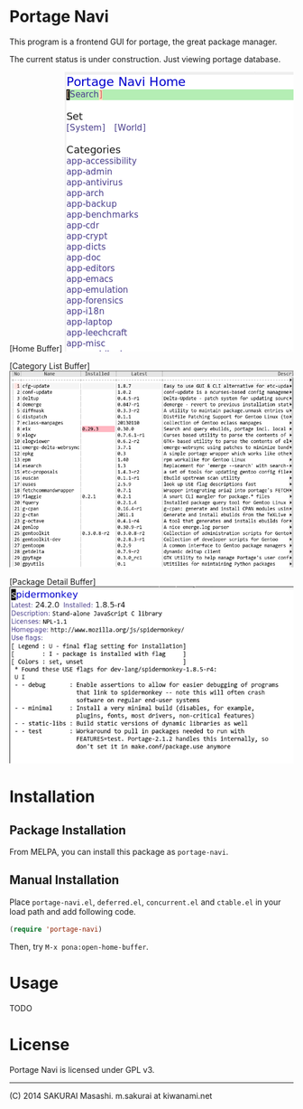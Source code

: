 # Portage Navi

This program is a frontend GUI for portage, the great package manager.

The current status is under construction. Just viewing portage database.

[Home Buffer]
![Home](./img/home1.png)

[Category List Buffer]
![Category List](./img/app-list1.png)

[Package Detail Buffer]
![Package Detail](./img/detail1.png)

# Installation

## Package Installation

From MELPA, you can install this package as `portage-navi`.

## Manual Installation

Place `portage-navi.el`, `deferred.el`, `concurrent.el` and `ctable.el` in your load path and add following code.

```lisp
(require 'portage-navi)
```

Then, try `M-x pona:open-home-buffer`.

# Usage

TODO

# License

Portage Navi is licensed under GPL v3.

----
(C) 2014 SAKURAI Masashi. m.sakurai at kiwanami.net
